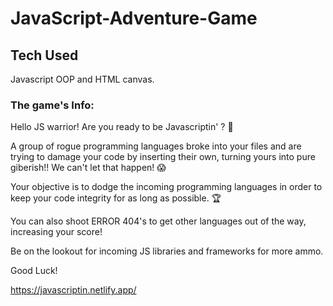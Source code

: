 # JavaScript-Adventure-Game

## Tech Used

Javascript OOP and HTML canvas.

### The game's Info:

Hello JS warrior! Are you ready to be Javascriptin' ? 🚀

A group of rogue programming languages broke into your files and are trying to damage your code by inserting their own, turning yours into pure giberish!! We can't let that happen! 😱

Your objective is to dodge the incoming programming languages in order to keep your code integrity for as long as possible. 🏆

You can also shoot ERROR 404's to get other languages out of the way, increasing your score!

Be on the lookout for incoming JS libraries and frameworks for more ammo.

Good Luck!

https://javascriptin.netlify.app/
